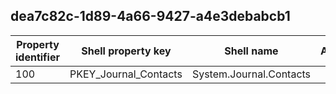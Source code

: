 ## dea7c82c-1d89-4a66-9427-a4e3debabcb1

Property identifier | Shell property key | Shell name | Alias
--- | --- | --- | ---
100 | PKEY_Journal_Contacts | System.Journal.Contacts | 

